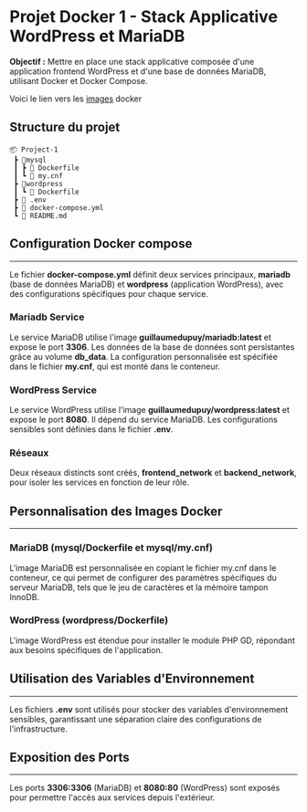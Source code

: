 # Projet Docker 1 - Stack Applicative WordPress et MariaDB

**Objectif :** Mettre en place une stack applicative composée d'une application frontend WordPress et d'une base de données MariaDB, utilisant Docker et Docker Compose.

Voici le lien vers les [images](https://hub.docker.com/repositories/guillaumedupuy) docker

## **Structure du projet**

```
📦 Project-1
 ┣ 📂mysql
 ┃ ┣ 📜 Dockerfile
 ┃ ┗ 📜 my.cnf
 ┣ 📂wordpress
 ┃ ┗ 📜 Dockerfile
 ┣ 📜 .env
 ┣ 📜 docker-compose.yml
 ┗ 📜 README.md
```

## **Configuration Docker compose**

----

Le fichier **docker-compose.yml** définit deux services principaux, **mariadb** (base de données MariaDB) et **wordpress** (application WordPress), avec des configurations spécifiques pour chaque service.

### **Mariadb Service**

Le service MariaDB utilise l'image **guillaumedupuy/mariadb:latest** et expose le port **3306**. Les données de la base de données sont persistantes grâce au volume **db_data**. La configuration personnalisée est spécifiée dans le fichier **my.cnf**, qui est monté dans le conteneur.

### **WordPress Service**

Le service WordPress utilise l'image **guillaumedupuy/wordpress:latest** et expose le port **8080**. Il dépend du service MariaDB. Les configurations sensibles sont définies dans le fichier **.env**.

### **Réseaux**

Deux réseaux distincts sont créés, **frontend_network** et **backend_network**, pour isoler les services en fonction de leur rôle.

## **Personnalisation des Images Docker**

----

### **MariaDB (mysql/Dockerfile et mysql/my.cnf)**

L'image MariaDB est personnalisée en copiant le fichier my.cnf dans le conteneur, ce qui permet de configurer des paramètres spécifiques du serveur MariaDB, tels que le jeu de caractères et la mémoire tampon InnoDB.

### **WordPress (wordpress/Dockerfile)**

L'image WordPress est étendue pour installer le module PHP GD, répondant aux besoins spécifiques de l'application.

## **Utilisation des Variables d'Environnement**

----

Les fichiers **.env** sont utilisés pour stocker des variables d'environnement sensibles, garantissant une séparation claire des configurations de l'infrastructure.

## **Exposition des Ports**

----

Les ports **3306:3306** (MariaDB) et **8080:80** (WordPress) sont exposés pour permettre l'accès aux services depuis l'extérieur.